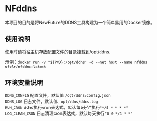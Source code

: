 # NFddns
本项目的目的是将NewFuture的DDNS工具构建为一个简单易用的Docker镜像。

## 使用说明
使用时请将宿主机存放配置文件的目录挂载到/opt/ddns.

示例：`docker run -v "${PWD}:/opt/ddns" -d --net host --name nfddns ufolr/nfddns:latest`

## 环境变量说明
`DDNS_CONFIG` 配置文件，默认值 `/opt/ddns/config.json`  
`DDNS_LOG` 日志文件，默认值`、opt/ddns/ddns.log`  
`RUN_CRON` ddns执行cron表达式，默认每5分钟执行`"*/5 * * * *"`  
`LOG_CLEAN_CRON` 日志清理cron表达式，默认每天执行`"0 0 */1 * *"`